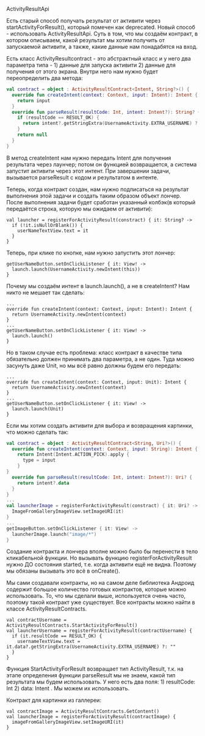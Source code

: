 
ActivityResultApi

Есть старый способ получать результат от активити через startActivityForResult(), который помечен как deprecated. 
Новый способ - использовать ActivityResultApi. Суть в том, что мы создаём контракт, в котором описываем, какой результат мы хотим получить от запускаемой активити, а также, какие данные нам понадабятся на вход.

Есть класс ActivityResultcontract - это абстрактный класс и у него два параметра типа - 1) данные для запуска активити 2) данные для получения от этого экрана. Внутри него нам нужно будет переопределить два метода:

```kotlin
val contract = object : ActivityResultContract<Intent, String?>() {
  override fun createIntent(context: Context, input: Intent): Intent {
    return input
  }
  override fun parseResult(resultCode: Int, intent: Intent?): String? {
    if (resultCode == RESULT_OK) {
      return intent?.getStringExtra(UsernameActivity.EXTRA_USERNAME) ?: ""
    } 
    return null
  }
}
```

В метод createIntent нам нужно передать Intent для получения результата через лаунчер; потом он функцией возвращается,  а система запустит активити через этот интент.
При завершении задачи, вызывается parseResult с кодом и результатом в интенте.

Теперь, когда контракт создан, нам нужно подписаться на результат выполнения этой задачи и создать таким образом объект лончер. После выполнения задачи будет сработан указанный колбэк(в который передаётся строка, которую мы ожидаем от активити):
 
```
val launcher = registerForActivityResult(constract) { it: String? ->
  if (!it.isNullOrBlank()) {
    userNameTextView.text = it
  }
}
```

Теперь, при клике по кнопке, нам нужно запустить этот лончер:

```
getUserNameButton.setOnClickListener { it: View! ->
  launch.launch(UsernameActivity.newIntent(this))
}
```

Почему мы создаём интент в launch.launch(), а не в createIntent? Нам никто не мешает так сделать:

```
...
override fun createIntent(context: Context, input: Intent): Intent {
  return UsernameActivity.newIntent(context)
}
...
getUserNameButton.setOnClickListener { it: View! ->
  launch.launch()
}
```

Но в таком случае есть проблема: класс контракт в качестве типа обязательно должен принимать два параметра, а не один. Туда можно засунуть даже Unit, но мы всё равно должны будем его передать:

```
...
override fun createIntent(context: Context, input: Unit): Intent {
  return UsernameActivity.newIntent(context)
}
...
getUserNameButton.setOnClickListener { it: View! ->
  launch.launch(Unit)
}
```

Если мы хотим создать активити для выбора и возвращения картинки, что можно сделать так:

```kotlin
val contract = object : ActivityResultContract<String, Uri?>() {
  override fun createIntent(context: Context, input: String): Intent {
    return Intent(Intent.ACTION_PICK).apply {
      type = input
    }
}
  override fun parseResult(resultCode: Int, intent: Intent?): Uri? {
    return intent?.data
  }
}
...
val launcherImage = registerForActivityResult(constract) { it: Uri? ->
  ImageFromGalleryImageView.setImageURI(it)
}
...
getImageButton.setOnClickListener { it: View! ->
  launcherImage.launch("image/*")
}
```

Создание контракта и лончера вполне можно было бы перенести в тело кликабельной функции. Но вызывать функцию registerForActivityResult нужно ДО состояния started, т.е. когда активити ещё не видна. Поэтому мы обязаны вызывать это всё в onCreate(). 

Мы сами создавали контракты, но на самом деле библиотека Андроид содержит большое количество готовых контрактов, которые можно использовать. То, что мы сделали выше, используется очень часто, поэтому такой контракт уже существует. Все контракты можно найти в классе ActivityResultContracts.

```
val contractUsername = ActivityResultContracts.StartActivityForResult()
val launcherUsername = registerForActivityResult(contractUsername) {
  if (it.resultCode == RESULT_OK) {
    usernameTextView.text = it.data?.getStringExtra(UsernameActivity.EXTRA_USERNAME) ?: ""
  }
}
```

Функция StartActivityForResult возвращает тип ActivityResult, т.к. на этапе определения функции parseResult мы не знаем, какой тип результата мы будем использовать. У него есть два поля: 1) resultCode: Int 2) data: Intent . Мы можем их использовать.

Контракт для картинки из галлереи:

```
val contractImage = ActivityResultContracts.GetContent()
val launcherImage = registerForActivityResult(contractImage) {
  imageFromGalleryImageView.setImageURI(it)
}
```


















```

